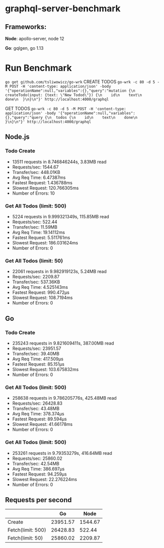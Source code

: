 # graphql-server-benchmark

## Frameworks: 
**Node**: apollo-server, node 12

**Go**: gqlgen, go 1.13

# Run Benchmark 

`go get github.com/tsliwowicz/go-wrk`
CREATE TODOS
`go-wrk -c 80 -d 5 -M POST -H 'content-type: application/json' -body '{"operationName":null,"variables":{},"query":"mutation {\n  createTodo(input: {text: \"New Todod\"}) {\n    id\n    text\n    done\n  }\n}\n"}' http://localhost:4000/graphql`

GET TODOS
`go-wrk -c 80 -d 5 -M POST -H 'content-type: application/json' -body '{"operationName":null,"variables":{},"query":"query {\n  todos {\n    id\n    text\n    done\n  }\n}\n"}' http://localhost:4000/graphql`



## Node.js

### Todo Create
- 13511 requests in 8.746846244s, 3.83MB read
- Requests/sec:		1544.67
- Transfer/sec:		448.01KB
- Avg Req Time:		6.47387ms
- Fastest Request:	1.436788ms
- Slowest Request:	120.766305ms
- Number of Errors:	10

### Get All Todos (limit: 500)
- 5224 requests in 9.999321349s, 115.85MB read
- Requests/sec:		522.44
- Transfer/sec:		11.59MB
- Avg Req Time:		19.14112ms
- Fastest Request:	5.511761ms
- Slowest Request:	186.031624ms
- Number of Errors:	0

### Get All Todos (limit: 50)
- 22061 requests in 9.982919123s, 5.24MB read
- Requests/sec:		2209.87
- Transfer/sec:		537.36KB
- Avg Req Time:		4.525143ms
- Fastest Request:	990.472µs
- Slowest Request:	108.7194ms
- Number of Errors:	0


## Go

### Todo Create
- 235243 requests in 9.821609411s, 387.00MB read
- Requests/sec:		23951.57
- Transfer/sec:		39.40MB
- Avg Req Time:		417.509µs
- Fastest Request:	85.151µs
- Slowest Request:	103.675832ms
- Number of Errors:	0


### Get All Todos (limit: 500)
- 258638 requests in 9.786205776s, 425.48MB read
- Requests/sec:		26428.83
- Transfer/sec:		43.48MB
- Avg Req Time:		378.374µs
- Fastest Request:	89.594µs
- Slowest Request:	41.66178ms
- Number of Errors:	0

### Get All Todos (limit: 500)
- 253261 requests in 9.79353279s, 416.64MB read
- Requests/sec:		25860.02
- Transfer/sec:		42.54MB
- Avg Req Time:		386.697µs
- Fastest Request:	94.259µs
- Slowest Request:	22.276224ms
- Number of Errors:	0


## Requests per second
|        | Go       | Node    |
|--------|----------|---------|
| Create | 23951.57 | 1544.67 |
| Fetch(limit: 500)  | 26428.83 | 522.44  |
| Fetch(limit: 50)  | 25860.02 | 2209.87  |


